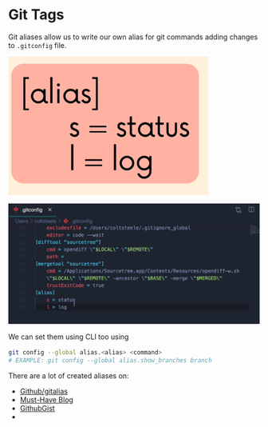 # Git Tags

Git aliases allow us to write our own alias for git commands adding changes to `.gitconfig` file.

![alt-text](./screenshots/image_16_01.png)

![alt-text](./screenshots/image_16_02.png)

We can set them using CLI too using

```bash
git config --global alias.<alias> <command>
# EXAMPLE: git config --global alias.show_branches branch
```

There are a lot of created aliases on:

* [Github/gitalias](https://github.com/GitAlias/gitalias)
* [Must-Have Blog](https://www.durdn.com/blog/2012/11/22/must-have-git-aliases-advanced-examples/)
* [GithubGist](https://gist.github.com/mwhite/6887990)
* 